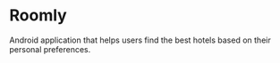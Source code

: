 # Roomly
Android application that helps users find the best hotels based on their personal preferences.
